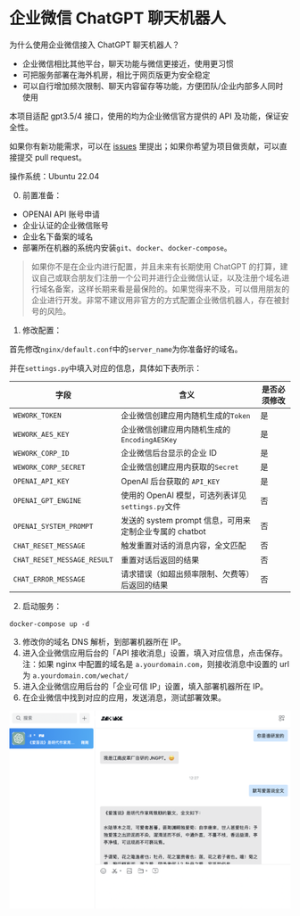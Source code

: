 # 企业微信 ChatGPT 聊天机器人

为什么使用企业微信接入 ChatGPT 聊天机器人？
- 企业微信相比其他平台，聊天功能与微信更接近，使用更习惯
- 可把服务部署在海外机房，相比于网页版更为安全稳定
- 可以自行增加频次限制、聊天内容留存等功能，方便团队/企业内部多人同时使用

本项目适配 gpt3.5/4 接口，使用的均为企业微信官方提供的 API 及功能，保证安全性。

如果你有新功能需求，可以在 [issues](https://github.com/buaabarty/wecom-chatgpt-bot/issues) 里提出；如果你希望为项目做贡献，可以直接提交 pull request。

操作系统：Ubuntu 22.04

0. 前置准备：
- OPENAI API 账号申请
- 企业认证的企业微信账号
- 企业名下备案的域名
- 部署所在机器的系统内安装`git`、`docker`、`docker-compose`。

> 如果你不是在企业内进行配置，并且未来有长期使用 ChatGPT 的打算，建议自己或联合朋友们注册一个公司并进行企业微信认证，以及注册个域名进行域名备案，这样长期来看是最保险的。如果觉得来不及，可以借用朋友的企业进行开发。非常不建议用非官方的方式配置企业微信机器人，存在被封号的风险。

1. 修改配置：

首先修改`nginx/default.conf`中的`server_name`为你准备好的域名。

并在`settings.py`中填入对应的信息，具体如下表所示：

| 字段 | 含义 | 是否必须修改 |
|-|-|-|
|`WEWORK_TOKEN`|企业微信创建应用内随机生成的`Token`|是|
|`WEWORK_AES_KEY`|企业微信创建应用内随机生成的`EncodingAESKey`|是|
|`WEWORK_CORP_ID`|企业微信后台显示的企业 ID|是|
|`WEWORK_CORP_SECRET`|企业微信创建应用内获取的`Secret`|是|
|`OPENAI_API_KEY`|OpenAI 后台获取的 `API_KEY`|是|
|`OPENAI_GPT_ENGINE`|使用的 OpenAI 模型，可选列表详见`settings.py`文件|否|
|`OPENAI_SYSTEM_PROMPT`|发送的 system prompt 信息，可用来定制企业专属的 chatbot|否|
|`CHAT_RESET_MESSAGE`|触发重置对话的消息内容，全文匹配|否|
|`CHAT_RESET_MESSAGE_RESULT`|重置对话后返回的结果|否|
|`CHAT_ERROR_MESSAGE`|请求错误（如超出频率限制、欠费等）后返回的结果|否|

2. 启动服务：
```
docker-compose up -d
```

3. 修改你的域名 DNS 解析，到部署机器所在 IP。
4. 进入企业微信应用后台的「API 接收消息」设置，填入对应信息，点击保存。注：如果 nginx 中配置的域名是 `a.yourdomain.com`，则接收消息中设置的 url 为 `a.yourdomain.com/wechat/`
5. 进入企业微信应用后台的「企业可信 IP」设置，填入部署机器所在 IP。
6. 在企业微信中找到对应的应用，发送消息，测试部署效果。

![](demo.jpg)